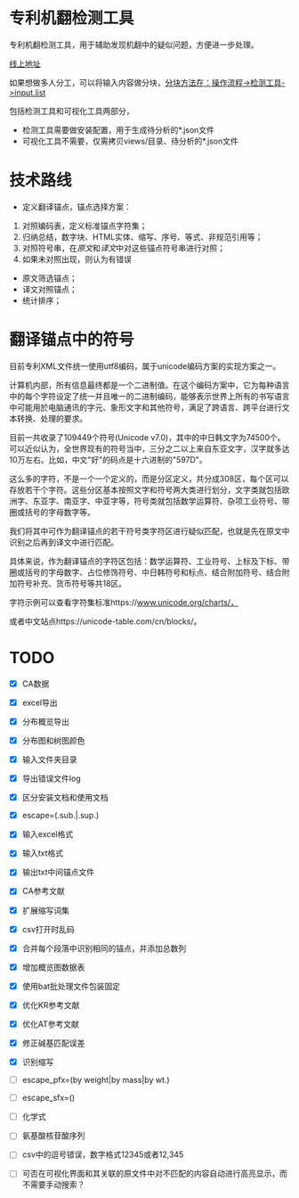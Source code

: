 # 专利机翻检测工具

专利机翻检测工具，用于辅助发现机翻中的疑似问题，方便进一步处理。

[线上地址](https://github.com/xiabo0816/PatTransErrorDetect)

如果想做多人分工，可以将输入内容做分块，[分块方法在：操作流程->检测工具->input.list](###`input.list`)

包括检测工具和可视化工具两部分，
* 检测工具需要做安装配置，用于生成待分析的*.json文件
* 可视化工具不需要，仅需拷贝views/目录、待分析的*.json文件

# 技术路线
* 定义翻译锚点，锚点选择方案：
1. 对照编码表，定义标准锚点字符集；
2. 归纳总结，数字块、HTML实体、缩写、序号、等式、非规范引用等；
3. 对照符号串，在*原文*和*译文*中对这些锚点符号串进行对照；
4. 如果未对照出现，则认为有错误
* 原文筛选锚点；
* 译文对照锚点；
* 统计排序；

# 翻译锚点中的符号

目前专利XML文件统一使用utf8编码，属于unicode编码方案的实现方案之一。

计算机内部，所有信息最终都是一个二进制值。在这个编码方案中，它为每种语言中的每个字符设定了统一并且唯一的二进制编码，能够表示世界上所有的书写语言中可能用於电脑通讯的字元、象形文字和其他符号，满足了跨语言、跨平台进行文本转换、处理的要求。

目前一共收录了109449个符号(Unicode v7.0)，其中的中日韩文字为74500个。可以近似认为，全世界现有的符号当中，三分之二以上来自东亚文字，汉字就多达10万左右。比如，中文"好"的码点是十六进制的"597D"。

这么多的字符，不是一个一个定义的，而是分区定义，共分成308区，每个区可以存放若干个字符。这些分区基本按照文字和符号两大类进行划分，文字类就包括欧洲字、东亚字、南亚字、中亚字等，符号类就包括数学运算符、杂项工业符号、带圈或括号的字母数字等。

我们将其中可作为翻译锚点的若干符号类字符区进行疑似匹配，也就是先在原文中识别之后再到译文中进行匹配。

具体来说，作为翻译锚点的字符区包括：数学运算符、工业符号、上标及下标、带圈或括号的字母数字、占位修饰符号、中日韩符号和标点、结合附加符号、结合附加符号补充、货币符号等共18区。

字符示例可以查看字符集标准https://www.unicode.org/charts/，

或者中文站点https://unicode-table.com/cn/blocks/。

# TODO 
- [x] CA数据
- [x] excel导出
- [x] 分布概览导出
- [x] 分布图和树图颜色
- [x] 输入文件夹目录
- [x] 导出错误文件log
- [x] 区分安装文档和使用文档
- [x] escape=(.sub.|.sup.)
- [x] 输入excel格式
- [x] 输入txt格式
- [x] 输出txt中间锚点文件
- [x] CA参考文献

- [x] 扩展缩写词集
- [x] csv打开时乱码
- [x] 合并每个段落中识别相同的锚点，并添加总数列
- [x] 增加概览图数据表
- [x] 使用bat批处理文件包装固定
- [x] 优化KR参考文献
- [x] 优化AT参考文献
- [x] 修正碱基匹配误差
- [x] 识别缩写

- [ ] escape_pfx=(by weight|by mass|by wt\.)
- [ ] escape_sfx=()
- [ ] 化学式
- [ ] 氨基酸核苷酸序列
- [ ] csv中的逗号错误，数字格式12345或者12,345
- [ ] 可否在可视化界面和其关联的原文件中对不匹配的内容自动进行高亮显示，而不需要手动搜索？